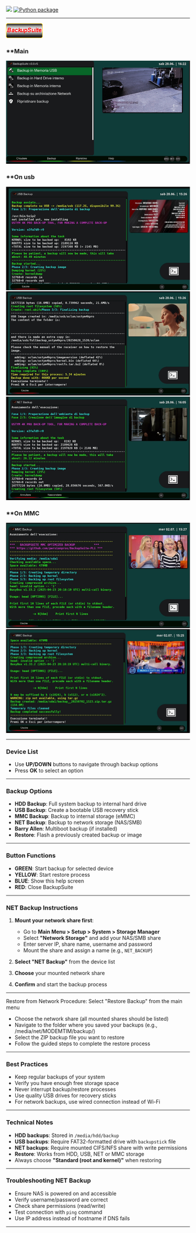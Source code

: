 
![](https://komarev.com/ghpvc/?username=Belfagor2005) [![Python package](https://github.com/Belfagor2005/BackupSuite/actions/workflows/pylint.yml/badge.svg)](https://github.com/Belfagor2005/BackupSuite/actions/workflows/pylint.yml)

---

<img src="https://github.com/Belfagor2005/BackupSuite/blob/main/usr/lib/enigma2/python/Plugins/Extensions/BackupSuite/plugin.png?raw=true">

### **Main 
<img src="https://github.com/Belfagor2005/BackupSuite/blob/main/screen/00.png?raw=true">

### **On usb
<img src="https://github.com/Belfagor2005/BackupSuite/blob/main/screen/11.png?raw=true">

<img src="https://github.com/Belfagor2005/BackupSuite/blob/main/screen/22.png?raw=true">

<img src="https://github.com/Belfagor2005/BackupSuite/blob/main/screen/33.png?raw=true">

### **On MMC

<img src="https://github.com/Belfagor2005/BackupSuite/blob/main/screen/mmc1.png?raw=true">

<img src="https://github.com/Belfagor2005/BackupSuite/blob/main/screen/mmc2.png?raw=true">


---

### **Device List**

* Use **UP/DOWN** buttons to navigate through backup options
* Press **OK** to select an option

---

### **Backup Options**

* **HDD Backup**: Full system backup to internal hard drive
* **USB Backup**: Create a bootable USB recovery stick
* **MMC Backup**: Backup to internal storage (eMMC)
* **NET Backup**: Backup to network storage (NAS/SMB)
* **Barry Allen**: Multiboot backup (if installed)
* **Restore**: Flash a previously created backup or image

---

### **Button Functions**

* **GREEN**: Start backup for selected device
* **YELLOW**: Start restore process
* **BLUE**: Show this help screen
* **RED**: Close BackupSuite

---

### **NET Backup Instructions**

1. **Mount your network share first**:

   * Go to **Main Menu > Setup > System > Storage Manager**
   * Select **"Network Storage"** and add your NAS/SMB share
   * Enter server IP, share name, username and password
   * Mount the share and assign a name (e.g., `NET_BACKUP`)

2. **Select "NET Backup"** from the device list

3. **Choose** your mounted network share

4. **Confirm** and start the backup process

---

Restore from Network Procedure:
Select "Restore Backup" from the main menu

* Choose the network share (all mounted shares should be listed)
* Navigate to the folder where you saved your backups (e.g., /media/net/MODEMTIM/backup/)
* Select the ZIP backup file you want to restore
* Follow the guided steps to complete the restore process
---


### **Best Practices**

* Keep regular backups of your system
* Verify you have enough free storage space
* Never interrupt backup/restore processes
* Use quality USB drives for recovery sticks
* For network backups, use wired connection instead of Wi-Fi

---

### **Technical Notes**

* **HDD backups**: Stored in `/media/hdd/backup`
* **USB backups**: Require FAT32-formatted drive with `backupstick` file
* **NET backups**: Require mounted CIFS/NFS share with write permissions
* **Restore**: Works from HDD, USB, NET or MMC storage
* Always choose **"Standard (root and kernel)"** when restoring

---

### **Troubleshooting NET Backup**

* Ensure NAS is powered on and accessible
* Verify username/password are correct
* Check share permissions (read/write)
* Test connection with `ping` command
* Use IP address instead of hostname if DNS fails

---

